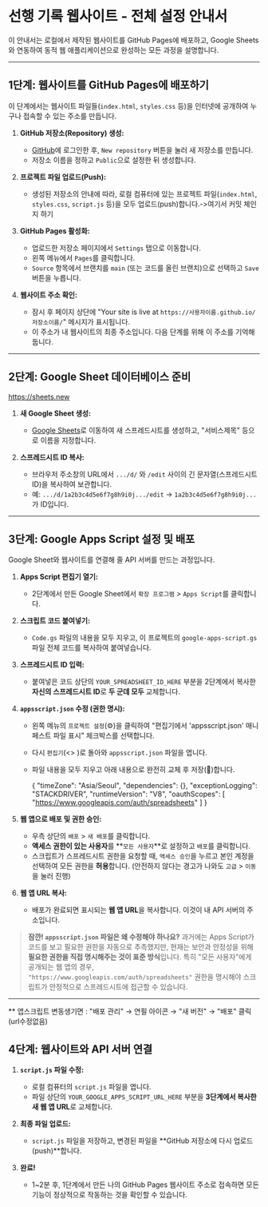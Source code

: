 # 선행 기록 웹사이트 - 전체 설정 안내서

이 안내서는 로컬에서 제작된 웹사이트를 GitHub Pages에 배포하고, Google Sheets와 연동하여 동적 웹 애플리케이션으로 완성하는 모든 과정을 설명합니다.

---
## 1단계: 웹사이트를 GitHub Pages에 배포하기

이 단계에서는 웹사이트 파일들(`index.html`, `styles.css` 등)을 인터넷에 공개하여 누구나 접속할 수 있는 주소를 만듭니다.

1.  **GitHub 저장소(Repository) 생성:**
    - [GitHub](https://github.com/)에 로그인한 후, `New repository` 버튼을 눌러 새 저장소를 만듭니다.
    - 저장소 이름을 정하고 `Public`으로 설정한 뒤 생성합니다.

2.  **프로젝트 파일 업로드(Push):**
    - 생성된 저장소의 안내에 따라, 로컬 컴퓨터에 있는 프로젝트 파일(`index.html`, `styles.css`, `script.js` 등)을 모두 업로드(push)합니다.->여기서 커밋 체인지 하기

3.  **GitHub Pages 활성화:**
    - 업로드한 저장소 페이지에서 `Settings` 탭으로 이동합니다.
    - 왼쪽 메뉴에서 `Pages`를 클릭합니다.
    - `Source` 항목에서 브랜치를 `main` (또는 코드를 올린 브랜치)으로 선택하고 `Save` 버튼을 누릅니다.

4.  **웹사이트 주소 확인:**
    - 잠시 후 페이지 상단에 "Your site is live at `https://사용자이름.github.io/저장소이름/`" 메시지가 표시됩니다.
    - 이 주소가 내 웹사이트의 최종 주소입니다. 다음 단계를 위해 이 주소를 기억해 둡니다.

---

## 2단계: Google Sheet 데이터베이스 준비
https://sheets.new
1.  **새 Google Sheet 생성:**
    - [Google Sheets]()로 이동하여 새 스프레드시트를 생성하고, "서비스제목" 등으로 이름을 지정합니다.

2.  **스프레드시트 ID 복사:**
    - 브라우저 주소창의 URL에서 `.../d/` 와 `/edit` 사이의 긴 문자열(스프레드시트 ID)을 복사하여 보관합니다.
    - 예: `.../d/1a2b3c4d5e6f7g8h9i0j.../edit` -> `1a2b3c4d5e6f7g8h9i0j...`가 ID입니다.

---

## 3단계: Google Apps Script 설정 및 배포

Google Sheet와 웹사이트를 연결해 줄 API 서버를 만드는 과정입니다.

1.  **Apps Script 편집기 열기:**
    - 2단계에서 만든 Google Sheet에서 `확장 프로그램` > `Apps Script`를 클릭합니다.

2.  **스크립트 코드 붙여넣기:**
    - `Code.gs` 파일의 내용을 모두 지우고, 이 프로젝트의 `google-apps-script.gs` 파일 전체 코드를 복사하여 붙여넣습니다.

3.  **스프레드시트 ID 입력:**
    - 붙여넣은 코드 상단의 `YOUR_SPREADSHEET_ID_HERE` 부분을 2단계에서 복사한 **자신의 스프레드시트 ID**로 **두 군데 모두** 교체합니다.

4.  **`appsscript.json` 수정 (권한 명시):**
    - 왼쪽 메뉴의 `프로젝트 설정`(⚙️)을 클릭하여 "편집기에서 'appsscript.json' 매니페스트 파일 표시" 체크박스를 선택합니다.
    - 다시 `편집기`(<> )로 돌아와 `appsscript.json` 파일을 엽니다.
    - 파일 내용을 모두 지우고 아래 내용으로 완전히 교체 후 저장(💾)합니다.
      
      {
        "timeZone": "Asia/Seoul",
        "dependencies": {},
        "exceptionLogging": "STACKDRIVER",
        "runtimeVersion": "V8",
        "oauthScopes": [
          "https://www.googleapis.com/auth/spreadsheets"
        ]
      }
 

5.  **웹 앱으로 배포 및 권한 승인:**
    - 우측 상단의 `배포` > `새 배포`를 클릭합니다.
    - **액세스 권한이 있는 사용자**를 **`모든 사용자`**로 설정하고 `배포`를 클릭합니다.
    - 스크립트가 스프레드시트 권한을 요청할 때, `액세스 승인`을 누르고 본인 계정을 선택하여 모든 권한을 **허용**합니다. (안전하지 않다는 경고가 나와도 `고급` > `이동`을 눌러 진행)

6.  **웹 앱 URL 복사:**
    - 배포가 완료되면 표시되는 **웹 앱 URL**을 복사합니다. 이것이 내 API 서버의 주소입니다.

> **잠깐! `appsscript.json` 파일은 왜 수정해야 하나요?**
> 과거에는 Apps Script가 코드를 보고 필요한 권한을 자동으로 추측했지만, 현재는 보안과 안정성을 위해 **필요한 권한을 직접 명시해주는 것이 표준 방식**입니다. 특히 "모든 사용자"에게 공개되는 웹 앱의 경우, `"https://www.googleapis.com/auth/spreadsheets"` 권한을 명시해야 스크립트가 안정적으로 스프레드시트에 접근할 수 있습니다.

---
** 앱스크립트 변동생기면 : "배포 관리" → 연필 아이콘 → "새 버전" → "배포" 클릭 (url수정없음)

## 4단계: 웹사이트와 API 서버 연결

1.  **`script.js` 파일 수정:**
    - 로컬 컴퓨터의 `script.js` 파일을 엽니다.
    - 파일 상단의 `YOUR_GOOGLE_APPS_SCRIPT_URL_HERE` 부분을 **3단계에서 복사한 새 웹 앱 URL**로 교체합니다. 

2.  **최종 파일 업로드:**
    - `script.js` 파일을 저장하고, 변경된 파일을 **GitHub 저장소에 다시 업로드(push)**합니다.

3.  **완료!**
    - 1~2분 후, 1단계에서 만든 나의 GitHub Pages 웹사이트 주소로 접속하면 모든 기능이 정상적으로 작동하는 것을 확인할 수 있습니다.
